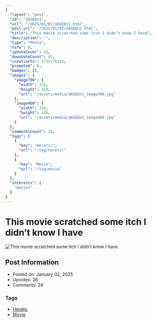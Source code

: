 ```yaml
---
{
  "layout": "post",
  "id": "aKGEDn1",
  "url": "/2025/01/02/aKGEDn1.html",
  "post_url": "/2025/01/02/aKGEDn1.html",
  "title": "This movie scratched some itch I didn’t know I have",
  "description": "",
  "type": "Photo",
  "nsfw": 0,
  "upVoteCount": 26,
  "downVoteCount": 45,
  "creationTs": 1735776233,
  "promoted": 0,
  "badges": [],
  "images": {
    "image700": {
      "width": 310,
      "height": 420,
      "url": "/assets/media/aKGEDn1_image700.jpg"
    },
    "image460": {
      "width": 310,
      "height": 420,
      "url": "/assets/media/aKGEDn1_image460.jpg"
    }
  },
  "commentsCount": 24,
  "tags": [
    {
      "key": "Heretic",
      "url": "/tag/heretic"
    },
    {
      "key": "Movie",
      "url": "/tag/movie"
    }
  ],
  "interests": [
    "movies"
  ]
}
---
```


# This movie scratched some itch I didn’t know I have

![This movie scratched some itch I didn’t know I have](/assets/media/aKGEDn1_image700.jpg)

## Post Information

- Posted on: January 02, 2025
- Upvotes: 26
- Comments: 24

### Tags

- [Heretic](/tag/Heretic)
- [Movie](/tag/Movie)
